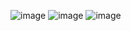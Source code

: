 ![image](https://github.com/user-attachments/assets/e6f51dbf-7920-4016-8af9-bc1053955d0b)
![image](https://github.com/user-attachments/assets/f298bfb1-102a-4f8d-a0e1-ad4c2b113c8d)
![image](https://github.com/user-attachments/assets/401c98ee-50a5-4519-8def-d0f295a4d26f)
